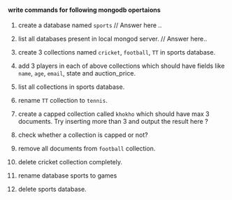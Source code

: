 #### write commands for following mongodb opertaions

1. create a database named `sports`
// Answer here ..
<!-- use sports -->

2. list all databases present in local mongod server.
// Answer here..
<!-- show dbs -->

3. create 3 collections named `cricket`, `football`, `TT` in sports database.
<!-- db.createCollection('cricket') -->
<!-- db.createCollection('football') -->
<!-- db.createCollection('TT') -->

4. add 3 players in each of above collections which should have fields like `name`, `age`, `email`, state and auction_price.
<!-- db.cricket.insert({name : 'Max', age: 20, email: 'abc@xyz.com', auction_price: 20}) -->
<!-- db.football.insert({name : 'Rex', age: 22, email: 'abd@xyz.com', auction_price: 10}) -->
<!-- db.TT.insert({name : 'Tix', age: 18, email: 'wbc@xyz.com', auction_price: 12}) -->

5. list all collections in sports database.
<!-- db.getCollectionNames() -->

6. rename `TT` collection to `tennis`.
<!-- db.TT.renameCollection('tennis') -->

7. create a capped collection called `khokho` which should have max 3 documents.
  Try inserting more than 3 and output the result here ?
<!-- db.createCollection('khokho', {capped: true, size: 64 * 1024, max: 3}) -->
<!-- db.khokho.insert({name: 'Hyun', age: 30})
db.khokho.insert({name: 'Ying', age: 35})
db.khokho.insert({name: 'Cyrus', age: 20})
db.khokho.insert({name: 'Gomez', age: 24})
db.khokho.find() -->

<!-- Output -->
<!-- { "_id" : ObjectId("5ea6ac52b48b10dbaaff6849"), "name" : "Ying", "age" : 35 }
{ "_id" : ObjectId("5ea6ac59b48b10dbaaff684a"), "name" : "Cyrus", "age" : 20 }
{ "_id" : ObjectId("5ea6ac5fb48b10dbaaff684b"), "name" : "Gomez", "age" : 24 } -->

8. check whether a collection is capped or not?
<!-- db.cricket.isCapped() -->

9. remove all documents from `football` collection.
<!-- db.football.remove({}) -->

10. delete cricket collection completely.
<!-- db.cricket.drop(); -->

11. rename database sports to games
<!-- db.copyDatabase('sports', 'games', 'localhost') -->
<!-- use sports -->
<!-- db.dropDatabase() -->

12. delete sports database. 
